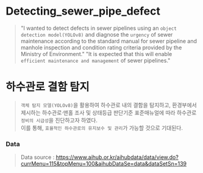 # Detecting_sewer_pipe_defect

> "I wanted to detect defects in sewer pipelines using an `object detection model(YOLOv8)` and diagnose the `urgency` of sewer maintenance according to the standard manual for sewer pipeline and manhole inspection and condition rating criteria provided by the Ministry of Environment."
> "It is expected that this will enable `efficient maintenance and management` of sewer pipelines."

# 하수관로 결함 탐지

> `객체 탐지 모델(YOLOv8)`을 활용하여 하수관로 내의 결함을 탐지하고, 환경부에서 제시하는 하수관로·맨홀 조사 및 상태등급 판단기준 표준매뉴얼에 따라 하수관로 `정비의 시급성`을 진단하고자 하였다.   
> 이를 통해, `효율적인 하수관로의 유지보수 및 관리`가 가능할 것으로 기대된다.


### Data
> Data source : https://www.aihub.or.kr/aihubdata/data/view.do?currMenu=115&topMenu=100&aihubDataSe=data&dataSetSn=139

